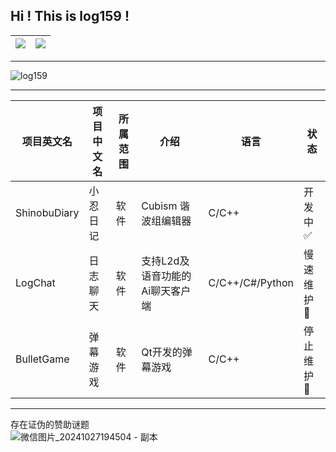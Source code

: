 ## Hi ! This is log159 !

<table>
  <thead>
    <tr>
      <th>
        <img src="https://github-readme-stats.vercel.app/api?username=log159&show_icons=true&icon_color=CE1D2D&text_color=718096&bg_color=ffffff&hide_title=true"/>
      </th>
      <th>
        <img src="https://github-readme-stats.vercel.app/api/top-langs/?username=log159&layout=compact">
      </th>
    </tr>
  </thead>
</table>

---

![log159](https://count.getloli.com/get/@log159#pic_center)

---
|项目英文名|项目中文名|所属范围|介绍|语言|状态|
|---|---|---|---|---|---|
|ShinobuDiary|小忍日记|软件|Cubism 谐波组编辑器|C/C++|开发中 :white_check_mark:
|LogChat|日志聊天|软件|支持L2d及语音功能的Ai聊天客户端|C/C++/C#/Python|慢速维护 :arrow_up_small:
|BulletGame|弹幕游戏|软件|Qt开发的弹幕游戏|C/C++|停止维护 :red_circle:

---
存在证伪的赞助谜题  
![微信图片_20241027194504 - 副本](https://github.com/user-attachments/assets/2ce5d7ee-bdcf-4e25-b877-4a58c767d611)
